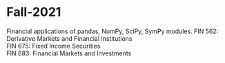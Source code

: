 # Fall-2021
Financial applications of pandas, NumPy, SciPy, SymPy modules. 
FIN 562: Derivative Markets and Financial Institutions  
FIN 675: Fixed Income Securities  
FIN 683: Financial Markets and Investments  
